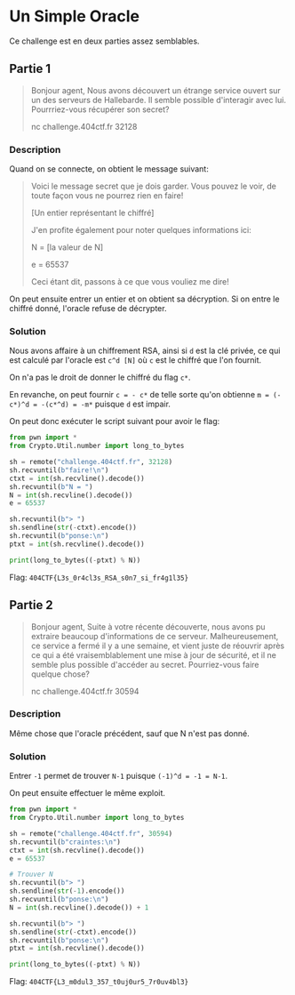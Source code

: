 # Un Simple Oracle

Ce challenge est en deux parties assez semblables.

## Partie 1

> Bonjour agent, Nous avons découvert un étrange service ouvert sur un des serveurs de Hallebarde. Il semble possible d'interagir avec lui. Pourrriez-vous récupérer son secret?
>
> nc challenge.404ctf.fr 32128

### Description

Quand on se connecte, on obtient le message suivant:

> Voici le message secret que je dois garder. Vous pouvez le voir, de toute façon vous ne pourrez rien en faire!
>
> [Un entier représentant le chiffré]
>
> J'en profite également pour noter quelques informations ici:
>
> N = [la valeur de N]
>
> e = 65537
>
> Ceci étant dit, passons à ce que vous vouliez me dire!

On peut ensuite entrer un entier et on obtient sa décryption.
Si on entre le chiffré donné, l'oracle refuse de décrypter.

### Solution

Nous avons affaire à un chiffrement RSA, ainsi si `d` est la clé privée, ce qui est calculé par l'oracle est `c^d [N]` où `c` est le chiffré que l'on fournit.

On n'a pas le droit de donner le chiffré du flag `c*`.

En revanche, on peut fournir `c = - c*` de telle sorte qu'on obtienne `m = (-c*)^d = -(c*^d) = -m*` puisque `d` est impair.

On peut donc exécuter le script suivant pour avoir le flag:

```python
from pwn import *
from Crypto.Util.number import long_to_bytes

sh = remote("challenge.404ctf.fr", 32128)
sh.recvuntil(b"faire!\n")
ctxt = int(sh.recvline().decode())
sh.recvuntil(b"N = ")
N = int(sh.recvline().decode())
e = 65537

sh.recvuntil(b"> ")
sh.sendline(str(-ctxt).encode())
sh.recvuntil(b"ponse:\n")
ptxt = int(sh.recvline().decode())

print(long_to_bytes((-ptxt) % N))
```

Flag: `404CTF{L3s_0r4cl3s_RSA_s0n7_si_fr4g1l35}`

## Partie 2

> Bonjour agent, Suite à votre récente découverte, nous avons pu extraire beaucoup d'informations de ce serveur. Malheureusement, ce service a fermé il y a une semaine, et vient juste de réouvrir après ce qui a été vraisemblablement une mise à jour de sécurité, et il ne semble plus possible d'accéder au secret. Pourriez-vous faire quelque chose?
>
> nc challenge.404ctf.fr 30594

### Description

Même chose que l'oracle précédent, sauf que N n'est pas donné.

### Solution

Entrer `-1` permet de trouver `N-1` puisque `(-1)^d = -1 = N-1`.

On peut ensuite effectuer le même exploit.

```python
from pwn import *
from Crypto.Util.number import long_to_bytes

sh = remote("challenge.404ctf.fr", 30594)
sh.recvuntil(b"craintes:\n")
ctxt = int(sh.recvline().decode())
e = 65537

# Trouver N
sh.recvuntil(b"> ")
sh.sendline(str(-1).encode())
sh.recvuntil(b"ponse:\n")
N = int(sh.recvline().decode()) + 1

sh.recvuntil(b"> ")
sh.sendline(str(-ctxt).encode())
sh.recvuntil(b"ponse:\n")
ptxt = int(sh.recvline().decode())

print(long_to_bytes((-ptxt) % N))
```

Flag: `404CTF{L3_m0dul3_357_t0uj0ur5_7r0uv4bl3}`